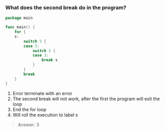 ### What does the second break do in the program?

```go
package main

func main() {
	for {
	s:
		switch 5 {
		case 5:
			switch 3 {
			case 3:
				break s
			}
		}
		break
	}
}
```

1. Error terminate with an error
2. The second break will not work, after the first the program will exit the loop
3. End the for loop
4. Will roll the execution to label s


>Answer: 3